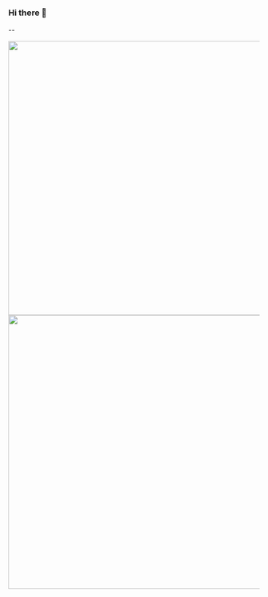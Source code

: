 ### Hi there 👋


--
<p align="center">
      <img width="550px" align="left" src="https://github-readme-stats.vercel.app/api?username=PixelAlex&hide_border=true&count_private=false&layout=compact&hide_title=true&show_icons=true&theme=dark&icon_color=5194f0&bg_color=0d1117" /><br>
</p>
<p align="center">
      <img width="550px" src="https://github-readme-stats.vercel.app/api/top-langs/?username=PixelAlex&hide=html&layout=compact&hide_border=true&hide_title=true&theme=dark&icon_color=5194f0&bg_color=0d1117" />
</p>
